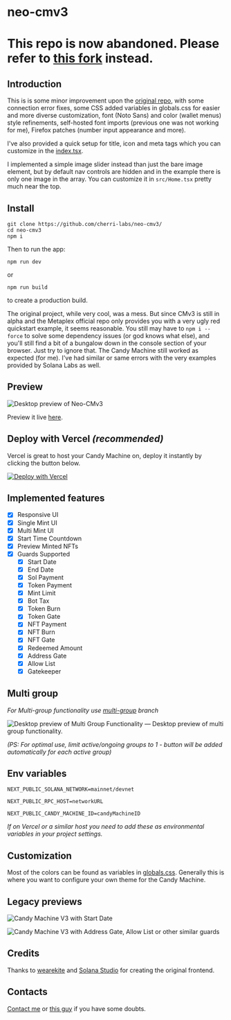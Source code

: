 # neo-cmv3

# This repo is now abandoned. Please refer to [this fork](https://github.com/cherrynoize/neo-cmv3) instead.

## Introduction

This is is some minor improvement upon the [original repo](https://github.com/wearekite/candy-machine-v3-ui), with some connection error fixes,
some CSS added variables in globals.css for easier and more diverse customization, font (Noto Sans) and color (wallet menus) style refinements,
self-hosted font imports (previous one was not working for me), Firefox patches (number input appearance and more).

I've also provided a quick setup for title, icon and meta tags which you can customize in the [index.tsx](/pages/index.tsx).

I implemented a simple image slider instead than just the bare image element, but by default nav controls are hidden and in the example there is
only one image in the array. You can customize it in `src/Home.tsx` pretty much near the top.

## Install

    git clone https://github.com/cherri-labs/neo-cmv3/
    cd neo-cmv3
    npm i

Then to run the app:

    npm run dev

or

    npm run build

to create a production build.

The original project, while very cool, was a mess. But since CMv3 is still in alpha and the Metaplex official repo only provides you with a very
ugly red quickstart example, it seems reasonable. You still may have to `npm i --force` to solve some dependency issues (or god knows what else),
and you'll still find a bit of a bungalow down in the console section of your browser. Just try to ignore that. The Candy Machine still worked as
expected (for me). I've had similar or same errors with the very examples provided by Solana Labs as well.

## Preview

![Desktop preview of Neo-CMv3](preview.png)

Preview it live [here](https://neo-cmv3.vercel.app/).

## Deploy with Vercel *(recommended)*

Vercel is great to host your Candy Machine on, deploy it instantly by clicking the button below.

[![Deploy with Vercel](https://vercel.com/button)](https://vercel.com/new/clone?repository-url=https%3A%2F%2Fgithub.com%2Fcherri-labs%2Fneo-cmv3&env=NEXT_PUBLIC_SOLANA_NETWORK,NEXT_PUBLIC_RPC_HOST,NEXT_PUBLIC_CANDY_MACHINE_ID&project-name=neo-cmv3&repository-name=neo-cmv3)

## Implemented features

- [x] Responsive UI
- [x] Single Mint UI
- [x] Multi Mint UI
- [x] Start Time Countdown
- [x] Preview Minted NFTs
- [x] Guards Supported
  - [x] Start Date
  - [x] End Date
  - [x] Sol Payment
  - [x] Token Payment
  - [x] Mint Limit
  - [x] Bot Tax
  - [x] Token Burn
  - [x] Token Gate
  - [x] NFT Payment
  - [x] NFT Burn
  - [x] NFT Gate
  - [x] Redeemed Amount
  - [x] Address Gate
  - [x] Allow List
  - [x] Gatekeeper

## Multi group 

*For Multi-group functionality use [multi-group](/tree/multi-group) branch*

![Desktop preview of Multi Group Functionality](https://media.discordapp.net/attachments/621055440268165121/1080220611982401598/Mint_Groups.png)
— Desktop preview of multi group functionality.

*(PS: For optimal use, limit active/ongoing groups to 1 - button will be added automatically for each active group)*

## Env variables

```
NEXT_PUBLIC_SOLANA_NETWORK=mainnet/devnet
```
```
NEXT_PUBLIC_RPC_HOST=networkURL
```
```
NEXT_PUBLIC_CANDY_MACHINE_ID=candyMachineID
```
*If on Vercel or a similar host you need to add these as environmental variables in your project settings.*

## Customization

Most of the colors can be found as variables in [globals.css](/styles/globals.css). Generally this is where you want to configure your own theme
for the Candy Machine.

## Legacy previews

![Candy Machine V3 with Start Date](https://media.discordapp.net/attachments/1039648022516215919/1072171560288399440/startdatecmv3.png)

![Candy Machine V3 with Address Gate, Allow List or other similar guards](https://cdn.discordapp.com/attachments/1039648022516215919/1072171559520833656/privatecmv3.png)

## Credits

Thanks to [wearekite](https://github.com/wearekite/candy-machine-v3-ui) and [Solana Studio](https://github.com/Solana-Studio) for creating the original frontend.

## Contacts

[Contact me](https://cherrynoize.github.io/#/contacts) or [this guy](mailto:hello@kite.studio) if you have some doubts.
